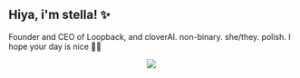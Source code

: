 ## Hiya, i'm stella! ✨
Founder and CEO of Loopback, and cloverAI. non-binary. she/they. polish.
I hope your day is nice 🫶🏼
<p align="center">
  <a href="https://skillicons.dev">
    <img src="https://skillicons.dev/icons?i=androidstudio,aws,bash,cloudflare,css,debian,docker,figma,firebase,flutter,gatsby,gcp,git,github,githubactions,gradle,gtk,html,ipfs,js,kali,kotlin,kubernetes,linux,md,mastodon,mysql,nextjs,nginx,nodejs,npm,nuxtjs,ps,php,pnpm,postgres,powershell,py,pytorch,raspberrypi,react,replit,supabase,solidity,svelte,tensorflow,twitter,ts,vercel,vim,vscode,windows,workers,yarn&perline=14" />
  </a>
</p>
